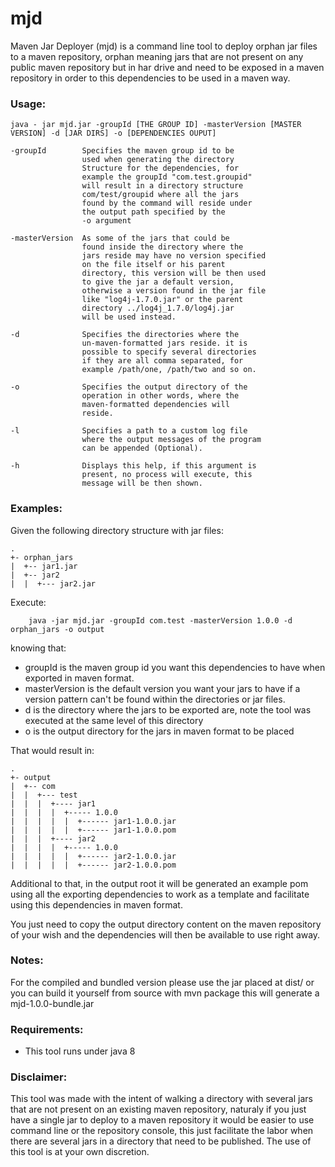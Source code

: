 # mjd
Maven Jar Deployer (mjd) is a command line tool to deploy orphan jar files to a maven repository, orphan meaning jars that are not present on any public maven repository but in har drive and need to be exposed in a maven repository in order to this dependencies to be used in a maven way.


### Usage:

	java - jar mjd.jar -groupId [THE GROUP ID] -masterVersion [MASTER VERSION] -d [JAR DIRS] -o [DEPENDENCIES OUPUT]
	
	-groupId		Specifies the maven group id to be 
					used when generating the directory
					Structure for the dependencies, for 
					example the groupId "com.test.groupid"
					will result in a directory structure 
					com/test/groupid where all the jars
					found by the command will reside under 
					the output path specified by the
					-o argument
					
	-masterVersion	As some of the jars that could be 
					found inside the directory where the
					jars reside may have no version specified
					on the file itself or his parent
					directory, this version will be then used
					to give the jar a default version, 
					otherwise a version found in the jar file
					like "log4j-1.7.0.jar" or the parent 
					directory ../log4j_1.7.0/log4j.jar
					will be used instead.
					
	-d				Specifies the directories where the 
					un-maven-formatted jars reside. it is
					possible to specify several directories
					if they are all comma separated, for 
					example /path/one, /path/two and so on.
					
	-o				Specifies the output directory of the 
					operation in other words, where the 
					maven-formatted dependencies will 
					reside.
					
	-l				Specifies a path to a custom log file
					where the output messages of the program
					can be appended (Optional).
					
	-h				Displays this help, if this argument is 
					present, no process will execute, this 
					message will be then shown. 

### Examples:
Given the following directory structure with jar files:
```
.
+- orphan_jars
|  +-- jar1.jar
|  +-- jar2
|  |  +--- jar2.jar
```
Execute: 
```
	java -jar mjd.jar -groupId com.test -masterVersion 1.0.0 -d orphan_jars -o output
```
knowing that:
* groupId is the maven group id you want this dependencies to have when exported in maven format.
* masterVersion is the default version you want your jars to have if a version pattern can't be found within the directories or jar files.
* d is the directory where the jars to be exported are, note the tool was executed at the same level of this directory
* o is the output directory for the jars in maven format to be placed

That would result in:
```
.
+- output
|  +-- com
|  |  +--- test
|  |  |  +---- jar1
|  |  |	 |  +----- 1.0.0
|  |  |  |  |  +------ jar1-1.0.0.jar
|  |  |  |  |  +------ jar1-1.0.0.pom
|  |  |  +---- jar2
|  |  |	 |  +----- 1.0.0
|  |  |  |  |  +------ jar2-1.0.0.jar
|  |  |  |  |  +------ jar2-1.0.0.pom
```

Additional to that, in the output root it will be generated an example pom using all the exporting dependencies to work as a template and facilitate using this dependencies in maven format.

You just need to copy the output directory content on the maven repository of your wish and the dependencies will then be available to use right away.

### Notes:
For the compiled and bundled version please use the jar placed at dist/ or you can build it yourself from source with mvn package this will generate a mjd-1.0.0-bundle.jar

### Requirements:
* This tool runs under java 8

### Disclaimer:
This tool was made with the intent of walking a directory with several jars that are not present on an existing maven repository, naturaly if you just have a single jar to deploy to a maven repository it would be easier to use command line or the repository console, this just facilitate the labor when there are several jars in a directory that need to be published.
The use of this tool is at your own discretion.
